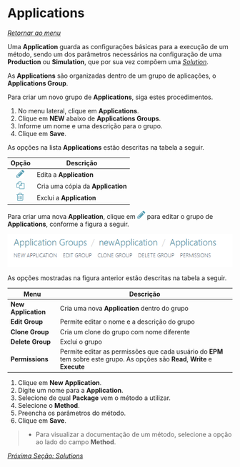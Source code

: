 # Applications

*[Retornar ao menu](menu.md)*

Uma **Application** guarda as configurações básicas para a execução de um método, sendo um dos parâmetros necessários na configuração de uma **Production** ou **Simulation**, que por sua vez compõem uma *[Solution](EPMProcessorSolutions.md)*.

As **Applications** são organizadas dentro de um grupo de aplicações, o **Applications Group**.

Para criar um novo grupo de **Applications**, siga estes procedimentos.

1. No menu lateral, clique em **Applications**.
2. Clique em **NEW** abaixo de **Applications Groups**.
3. Informe um nome e uma descrição para o grupo.
4. Clique em **Save**.

As opções na lista **Applications** estão descritas na tabela a seguir.

|Opção|Descrição|
|:---:|---|
|![pencil icon](./images/fa_pencil_icon_18.PNG "Editar")|Edita a **Application**|
|![copy icon](./images/fa_copy_icon_18.png "Copiar")|Cria uma cópia da **Application**|
|![trash icon](./images/fa_trash_icon_18.png "Excluir")|Exclui a **Application**|

Para criar uma nova **Application**, clique em ![pencil icon](./images/fa_pencil_icon_18.PNG "Editar") para editar o grupo de **Applications**, conforme a figura a seguir.

![application menu](./images/applications_menu.PNG "Opções do grupo de Applications")

As opções mostradas na figura anterior estão descritas na tabela a seguir.

|Menu|Descrição|
|---|---|
|**New Application**|Cria uma nova **Application** dentro do grupo|
|**Edit Group**|Permite editar o nome e a descrição do grupo|
|**Clone Group**|Cria um clone do grupo com nome diferente|
|**Delete Group**|Exclui o grupo|
|**Permissions**|Permite editar as permissões que cada usuário do **EPM** tem sobre este grupo. As opções são **Read**, **Write** e **Execute**|


1. Clique em **New Application**.
2. Digite um nome para a **Application**.
4. Selecione de qual **Package** vem o método a utilizar.
5. Selecione o **Method**.
6. Preencha os parâmetros do método.
7. Clique em **Save**.

> + Para visualizar a documentação de um método, selecione a opção ao lado do campo **Method**.

*[Próxima Seção: Solutions](EPMProcessorSolutions.md)*
